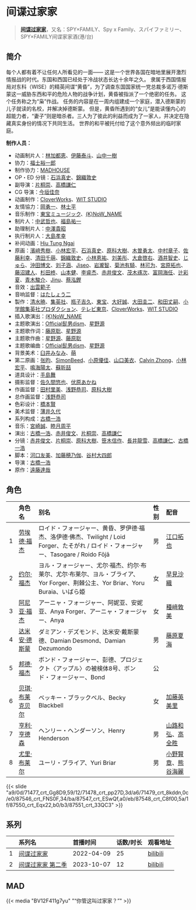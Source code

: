 # 间谍过家家


> <u>**[间谍过家家](https://bgm.tv/subject/329906)**</u>，又名：SPY×FAMILY、Spy x Family、スパイファミリー、SPY×FAMILY间谍家家酒(港/台)

## 简介

每个人都有着不让任何人所看见的一面——
这是一个世界各国在暗地里展开激烈情报战的时代。东国和西国已经处于冷战状态长达十余年之久。
隶属于西国情报局对东科（WISE）的精英间谍“黄昏”，为了调查东国国家统一党总裁多诺万·德斯蒙这一威胁东西和平的危险人物的战争计划，黄昏被指派了一个绝密的任务。
这个任务称之为“枭”作战。
任务的内容是在一周内组建成一个家庭，潜入德斯蒙的儿子就读的名校，并解决掉德斯蒙。
但是，黄昏所遇到的“女儿”是能读懂内心的超能力者，“妻子”则是暗杀者。三人为了彼此的利益而成为了一家人，并决定在隐藏真实身份的情况下共同生活。
世界的和平被托付给了这个意外频出的临时家庭。

**制作人员：**
- 动画制片人：[林加都恵](https://bgm.tv/person/51283)、[伊藤泰斗](https://bgm.tv/person/36297)、[山中一樹](https://bgm.tv/person/45275)
- 协力：[福士裕一郎](https://bgm.tv/person/30844)
- 制作协力：[MADHOUSE](https://bgm.tv/person/603)
- OP・ED 分镜：[石浜真史](https://bgm.tv/person/1370)、[錦織敦史](https://bgm.tv/person/3223)
- 副导演：[片桐崇](https://bgm.tv/person/38509)、[高橋謙仁](https://bgm.tv/person/26956)
- CG 导演：[今垣佳奈](https://bgm.tv/person/47738)
- 动画制作：[CloverWorks](https://bgm.tv/person/32356)、[WIT STUDIO](https://bgm.tv/person/8481)
- 友情協力：[岡勇一](https://bgm.tv/person/3405)、[林士平](https://bgm.tv/person/48635)
- 音乐制作：[東宝ミュージック](https://bgm.tv/person/412)、[(K)NoW_NAME](https://bgm.tv/person/20991)
- 制片人：[中武哲也](https://bgm.tv/person/43897)、[福島祐一](https://bgm.tv/person/25715)
- 助理制片人：[中澤貴昭](https://bgm.tv/person/62800)
- 执行制片人：[大島孝幸](https://bgm.tv/person/43058)
- 补间动画：[Hiu Tung Ngai](https://bgm.tv/person/61576)
- 原画：[濱﨑秀樹](https://bgm.tv/person/45566)、[小林宏平](https://bgm.tv/person/38995)、[石浜真史](https://bgm.tv/person/1370)、[原科大樹](https://bgm.tv/person/29954)、[木曽勇太](https://bgm.tv/person/15688)、[中村章子](https://bgm.tv/person/3310)、[佐藤利幸](https://bgm.tv/person/3205)、[清田千萌](https://bgm.tv/person/56103)、[錦織敦史](https://bgm.tv/person/3223)、[小林恵祐](https://bgm.tv/person/13576)、[刘美彤](https://bgm.tv/person/48133)、[大倉啓右](https://bgm.tv/person/34282)、[酒井智史](https://bgm.tv/person/21200)、[じゅら](https://bgm.tv/person/43135)、[沖田博文](https://bgm.tv/person/14844)、[刘子涵](https://bgm.tv/person/49451)、[Jiseo](https://bgm.tv/person/57935)、[岩瀧智](https://bgm.tv/person/3216)、[菊池有騎](https://bgm.tv/person/34617)、[林可为](https://bgm.tv/person/43201)、[宮原拓也](https://bgm.tv/person/24736)、[藤沼建人](https://bgm.tv/person/23515)、[杉田柊](https://bgm.tv/person/27816)、[山本健](https://bgm.tv/person/36043)、[李睿杰](https://bgm.tv/person/51902)、[赤井俊文](https://bgm.tv/person/7825)、[茂木琢次](https://bgm.tv/person/21669)、[富岡海任](https://bgm.tv/person/43846)、[辻彩夏](https://bgm.tv/person/41820)、[青木駿介](https://bgm.tv/person/41598)、[Jinu](https://bgm.tv/person/60367)、[蔡泓鏗](https://bgm.tv/person/37071)
- 音效：[出雲範子](https://bgm.tv/person/12381)
- 音响监督：[はたしょう二](https://bgm.tv/person/6745)
- 製作：[清水暁](https://bgm.tv/person/26268)、[集英社](https://bgm.tv/person/1307)、[瓶子吉久](https://bgm.tv/person/38447)、[東宝](https://bgm.tv/person/985)、[大好誠](https://bgm.tv/person/37908)、[大田圭二](https://bgm.tv/person/40126)、[和田丈嗣](https://bgm.tv/person/38222)、[小学館集英社プロダクション](https://bgm.tv/person/3760)、[テレビ東京](https://bgm.tv/person/188)、[CloverWorks](https://bgm.tv/person/32356)、[WIT STUDIO](https://bgm.tv/person/8481)
- 插入歌演出：[(K)NoW_NAME](https://bgm.tv/person/20991)
- 主题歌演出：[Official髭男dism](https://bgm.tv/person/34669)、[星野源](https://bgm.tv/person/10398)
- 主题歌作词：[藤原聡](https://bgm.tv/person/43389)、[星野源](https://bgm.tv/person/10398)
- 主题歌作曲：[星野源](https://bgm.tv/person/10398)、[藤原聡](https://bgm.tv/person/43389)
- 主题歌编曲：[Official髭男dism](https://bgm.tv/person/34669)、[星野源](https://bgm.tv/person/10398)
- 背景美术：[臼井みなみ](https://bgm.tv/person/57069)、[萌](https://bgm.tv/person/37108)
- 第二原画：[张昀](https://bgm.tv/person/50860)、[SimonBeed](https://bgm.tv/person/60606)、[小原優佳](https://bgm.tv/person/56014)、[山口美衣](https://bgm.tv/person/57875)、[Calvin Zhong](https://bgm.tv/person/56428)、[小林宏平](https://bgm.tv/person/38995)、[鳴海陽太](https://bgm.tv/person/57810)、[蘇昕喆](https://bgm.tv/person/34920)
- 道具设计：[手島舞](https://bgm.tv/person/34642)
- 摄影监督：[佐久間悠也](https://bgm.tv/person/14445)、[伏原あかね](https://bgm.tv/person/25630)
- 作画监督：[田村里美](https://bgm.tv/person/25972)、[浅野恭司](https://bgm.tv/person/2157)、[原科大樹](https://bgm.tv/person/29954)
- 总作画监督：[浅野恭司](https://bgm.tv/person/2157)
- 色彩设计：[橋本賢](https://bgm.tv/person/2073)
- 美术监督：[薄井久代](https://bgm.tv/person/14366)
- 系列构成：[古橋一浩](https://bgm.tv/person/271)
- 音乐：[宮崎誠](https://bgm.tv/person/9557)、[睦月周平](https://bgm.tv/person/12867)
- 演出：[古橋一浩](https://bgm.tv/person/271)、[赤井俊文](https://bgm.tv/person/7825)、[片桐崇](https://bgm.tv/person/38509)、[高橋謙仁](https://bgm.tv/person/26956)
- 分镜：[赤井俊文](https://bgm.tv/person/7825)、[片桐崇](https://bgm.tv/person/38509)、[原科大樹](https://bgm.tv/person/29954)、[笹木信作](https://bgm.tv/person/14792)、[長井龍雪](https://bgm.tv/person/3179)、[高橋謙仁](https://bgm.tv/person/26956)、[古橋一浩](https://bgm.tv/person/271)
- 脚本：[河口友美](https://bgm.tv/person/44503)、[加藤穂乃伽](https://bgm.tv/person/48314)、[谷村大四郎](https://bgm.tv/person/6799)
- 导演：[古橋一浩](https://bgm.tv/person/271)
- 原作：[遠藤達哉](https://bgm.tv/person/22315)

## 角色

|     |   角色名   |   别名  | 性别 |  配音  |
|:--- |:------  |:----      |:---  |:--   |
| 1 | [劳埃德·福杰](https://bgm.tv/character/71477) | ロイド・フォージャー、黄昏、罗伊德·福杰、洛伊德·佛杰、Twilight / Loid Forger、たそがれ / ロイド・フォージャー、Tasogare / Roido Fōjā | 男 | [江口拓也](https://bgm.tv/person/5872) |
| 2 | [约尔·福杰](https://bgm.tv/character/71478) | ヨル・フォージャー、尤尔·福杰、约尔·布莱尔、尤尔·布莱尔、ヨル・ブライア、Yor Forger、荆棘公主、Yor Briar、Yoru Buraia、いばら姫 | 女 | [早見沙織](https://bgm.tv/person/4895) |
| 3 | [阿尼亚·福杰](https://bgm.tv/character/71479) | アーニャ・フォージャー、阿妮亚、安妮亚、Anya Forger、アーニャ・フォージャー、Anya | 女 | [種﨑敦美](https://bgm.tv/person/7575) |
| 4 | [达米安·德斯蒙](https://bgm.tv/character/87546) | ダミアン・デズモンド、达米安·戴斯蒙德、Damian Desmond、Damian Dezumondo | 男 | [藤原夏海](https://bgm.tv/person/22712) |
| 5 | [邦德·福杰](https://bgm.tv/character/87547) | ボンド・フォージャー、彭德、プロジェクト〈アップル〉の被検体8号、ボンド・フォージャー、Bond | 公 |  |
| 6 | [贝琪·布莱克贝尔](https://bgm.tv/character/87548) | ベッキー・ブラックベル、Becky Blackbell | 女 | [加藤英美里](https://bgm.tv/person/4850) |
| 7 | [亨利·亨德森](https://bgm.tv/character/87550) | ヘンリー・ヘンダーソン、Henry Henderson | 男 | [山路和弘](https://bgm.tv/person/5503)、[高全胜](https://bgm.tv/person/34057) |
| 8 | [尤里·布莱尔](https://bgm.tv/character/87551) | ユーリ・ブライア、Yuri Briar | 男 | [小野賢章](https://bgm.tv/person/4965)、[熊谷海麗](https://bgm.tv/person/38700) |

{{< slide "a9/0d/71477_crt_Gg8D9,59/12/71478_crt_pp27D,3d/a6/71479_crt_8kddn,0c/e0/87546_crt_FNS0F,34/ba/87547_crt_ESwQf,a0/eb/87548_crt_C8f00,5a/1f/87550_crt_Eqx22,b0/b3/87551_crt_33QC3" >}}

## 系列

|     | 系列名        | 首播时间       | 话数/时长 | 观看地址                                                       |
|:----|:-----------|:-----------|:------|:-----------------------------------------------------------|
| 1   |[间谍过家家](https://bgm.tv/subject/329906)| 2022-04-09 | 25    | [bilibili](https://www.bilibili.com/bangumi/play/ep508404) |
| 2 |[间谍过家家 第二季](https://bgm.tv/subject/411427)| 2023-10-07 | 12 | [bilibili](https://www.bilibili.com/bangumi/play/ss46085)  |


## MAD


{{< media "BV12F411g7yu" "“你管这叫过家家？”" >}}
